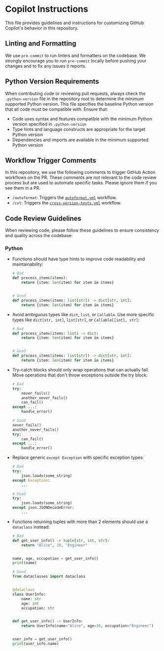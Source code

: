 # Copilot Instructions

This file provides guidelines and instructions for customizing GitHub Copilot's behavior in this repository.

## Linting and Formatting

We use `pre-commit` to run linters and formatters on the codebase. We strongly encourage you to run `pre-commit` locally before pushing your changes and to fix any issues it reports.

## Python Version Requirements

When contributing code or reviewing pull requests, always check the `.python-version` file in the repository root to determine the minimum supported Python version. This file specifies the baseline Python version that all code must be compatible with. Ensure that:

- Code uses syntax and features compatible with the minimum Python version specified in `.python-version`
- Type hints and language constructs are appropriate for the target Python version
- Dependencies and imports are available in the minimum supported Python version

## Workflow Trigger Comments

In this repository, we use the following comments to trigger GitHub Action workflows on the PR. These comments are not relevant to the code review process but are used to automate specific tasks. Please ignore them if you see them in a PR.

- `/autoformat`: Triggers the [`autoformat.yml`](./workflows/autoformat.yml) workflow.
- `/cvt`: Triggers the [`cross-version-tests.yml`](./workflows/cross-version-tests.yml) workflow.

## Code Review Guidelines

When reviewing code, please follow these guidelines to ensure consistency and quality across the codebase:

### Python

- Functions should have type hints to improve code readability and maintainability:

  ```python
  # Bad
  def process_items(items):
      return {item: len(item) for item in items}


  # Good
  def process_items(items: list[str]) -> dict[str, int]:
      return {item: len(item) for item in items}
  ```

- Avoid ambiguous types like `dict`, `list`, or `Callable`. Use more specific types like `dict[str, int]`, `list[str]`, or `Callable[[int], str]`:

  ```python
  # Bad
  def process_items(items: list) -> dict:
      return {item: len(item) for item in items}


  # Good
  def process_items(items: list[str]) -> dict[str, int]:
      return {item: len(item) for item in items}
  ```

- Try-catch blocks should only wrap operations that can actually fail. Move operations that don't throw exceptions outside the try block:

  ```python
  # Bad
  try:
      never_fails()
      another_never_fails()
      can_fail()
  except ...:
      handle_error()

  # Good
  never_fails()
  another_never_fails()
  try:
      can_fail()
  except ...:
      handle_error()
  ```

- Replace generic `except Exception` with specific exception types:

  ```python
  # Bad
  try:
      json.loads(some_string)
  except Exception:
      ...

  # Good
  try:
      json.loads(some_string)
  except json.JSONDecodeError:
      ...
  ```

- Functions returning tuples with more than 2 elements should use a `dataclass` instead:

  ```python
  # Bad
  def get_user_info() -> tuple[str, int, str]:
      return "Alice", 30, "Engineer"


  name, age, occupation = get_user_info()
  print(name)

  # Good
  from dataclasses import dataclass


  @dataclass
  class UserInfo:
      name: str
      age: int
      occupation: str


  def get_user_info() -> UserInfo:
      return UserInfo(name="Alice", age=30, occupation="Engineer")


  user_info = get_user_info()
  print(user_info.name)
  ```
